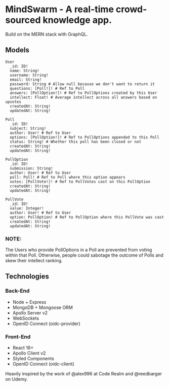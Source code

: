 # MindSwarm - A real-time crowd-sourced knowledge app.

Build on the MERN stack with GraphQL.

## Models

```
User
  _id: ID!
  name: String! 
  username: String!
  email: String!
  password: String # Allow null because we don't want to return it
  questions: [Poll!]! # Ref to Poll
  answers: [PollOption!]! # Ref to PollOptions created by this User
  intellect: Float! # Average intellect across all answers based on upvotes
  createdAt: String!
  updatedAt: String!
  
Poll
  _id: ID!
  subject: String!
  author: User! # Ref to User
  options: [PollOption!]! # Ref to PollOptions appended to this Poll
  status: String! # Whether this poll has been closed or not
  createdAt: String!
  updatedAt: String!

PollOption
  _id: ID!
  submission: String!
  author: User! # Ref to User
  poll: Poll! # Ref to Poll where this option appears
  votes: [PollVote!]! # Ref to PollVotes cast on this PollOption
  createdAt: String!
  updatedAt: String!

PollVote
  _id: ID!
  value: Integer!
  author: User! # Ref to User
  option: PollOption! # Ref to PollOption where this PollVote was cast
  createdAt: String!
  updatedAt: String!
```

### NOTE:
The Users who provide PollOptions in a Poll are prevented from voting within that Poll.
Otherwise, people could sabotage the outcome of Polls and skew their intellect ranking.

## Technologies

### Back-End
- Node + Express
- MongoDB + Mongoose ORM
- Apollo Server v2
- WebSockets
- OpenID Connect (oidc-provider)

### Front-End
- React 16+
- Apollo Client v2
- Styled Components
- OpenID Connect (oidc-client)

Heavily inspired by the work of @alex996 at Code Realm and @reedbarger on Udemy.